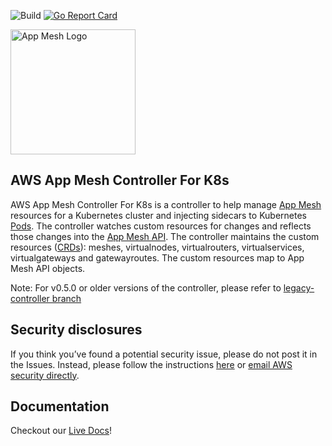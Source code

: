 ![Build](https://github.com/aws/aws-app-mesh-controller-for-k8s/workflows/Build/badge.svg?branch=master)
[![Go Report Card](https://goreportcard.com/badge/github.com/aws/aws-app-mesh-controller-for-k8s)](https://goreportcard.com/report/github.com/aws/aws-app-mesh-controller-for-k8s)

<p>
    <img src="assets/images/aws_appmesh_icon.svg" alt="App Mesh Logo" width="200" />
</p>

## AWS App Mesh Controller For K8s

AWS App Mesh Controller For K8s is a controller to help manage [App Mesh](https://aws.amazon.com/app-mesh/) resources for a Kubernetes cluster and injecting sidecars to Kubernetes [Pods](https://kubernetes.io/docs/concepts/workloads/pods/pod/).  The controller watches custom resources for changes and reflects those changes into the [App Mesh API](https://docs.aws.amazon.com/app-mesh/latest/APIReference/Welcome.html). The controller maintains the custom resources ([CRDs](https://kubernetes.io/docs/concepts/extend-kubernetes/api-extension/custom-resources/)): meshes, virtualnodes, virtualrouters, virtualservices, virtualgateways and gatewayroutes.  The custom resources map to App Mesh API objects.

Note: For v0.5.0 or older versions of the controller, please refer to [legacy-controller branch](https://github.com/aws/aws-app-mesh-controller-for-k8s/tree/legacy-controller)

## Security disclosures

If you think you’ve found a potential security issue, please do not post it in the Issues.  Instead, please follow the instructions [here](https://aws.amazon.com/security/vulnerability-reporting/) or [email AWS security directly](mailto:aws-security@amazon.com).

## Documentation
Checkout our [Live Docs](https://aws.github.io/aws-app-mesh-controller-for-k8s/)!
